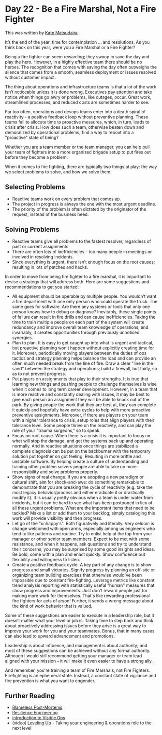 # Day 22 - Be a Fire Marshal, Not a Fire Fighter

This was written by [Kate Matsudaira](https://twitter.com/katemats).

It’s the end of the year, time for contemplation ... and resolutions.  As you
think back on this year, were you a Fire Marshal or a Fire Fighter?

Being a fire fighter can seem rewarding; they swoop in save the day and play
the hero.  However, in a highly effective team there should be no heroes.   The
recognition that comes with saving the day often outweighs the silence that
comes from a smooth, seamless deployment or issues resolved without customer
impact.

The thing about operations and infrastructure teams is that a lot of the work
isn’t noticeable unless it is done wrong.  Executives pay attention and take
notice when things go awry or problems, like outages, occur.  Great work,
streamlined processes, and reduced costs are sometimes harder to see.  

Far too often, operations and devops teams enter into a death spiral of
reactivity - a positive feedback loop without preventive planning.  These teams
fail to allocate time to proactive measures, which, in turn, leads to crisis
after crisis.  How does such a team, otherwise beaten down and demoralized by
operational problems, find a way to reboot into a "proactive" state of being?

Whether you are a team member or the team manager, you can help pull your team
of fighters into a more organized brigade setup to put fires out before they
become a problem. 

When it comes to fire fighting, there are typically two things at play: the way
we select problems to solve, and how we solve them.

## Selecting Problems

* Reactive teams work on every problem that comes up.
* The project in progress is always the one with the most urgent deadline.
* The priority of the problem is often dictated by the originator of the
  request, instead of the business need.

## Solving Problems

* Reactive teams give all problems to the fastest resolver, regardless of past
  or current assignments.
* There are often lots of inefficiencies – too many people in meetings or
  involved in resolving incidents. 
* Since everything is urgent, there isn’t enough focus on the root causes;
  resulting in lots of patches and hacks.

In order to move from being fire fighter to a fire marshal, it is important to
devise a strategy that will address both.  Here are some suggestions and
recommendations to get you started:

* All equipment should be operable by multiple people. You wouldn’t want a fire
  department with one only person who could operate the truck. The same goes
  for software.  Are there any systems or tools that only one person knows how to
  debug or diagnose?  Inevitably, these single points of failure can result
  in fire drills and can cause inefficiencies.  Taking the time to train
  multiple people on each part of the system will create redundancy and improve
  overall team knowledge of operations, and invariably, it creates
  opportunities through previously unnoticed synergies.
* Plan to plan.  It is easy to get caught up into what is urgent and tactical,
  but proactive planning won’t happen without explicitly creating time for it.
  Moreover, periodically moving players between the duties of ops tactics and
  strategy planning helps balance the load and can provide an often much needed
  break from the line of fire. Draw a clear "line in the sand" between the
  strategy and operations; build a firewall, but fairly, so as to not prevent
  progress.
* Put players on assignments that play to their strengths. It is true that
  learning new things and pushing people to challenge themselves is wise when it
  comes to long term career development.  However, in a team that is more
  reactive and constantly dealing with issues, it may be best to give each person
  an assignment they will be able to knock out of the park.  By giving people the
  work that they are best at, they can complete it quickly and hopefully have
  extra cycles to help with more proactive preventive assignments.  Moreover, if
  there are players on your team with a higher tolerance to crisis, setup roles
  that align players with their tolerance level. Some people thrive on the
  reactivity, and can play the role of your "trauma surgeons," so to speak.
* Focus on root cause.  When there is a crisis it is important to focus on what
  will stop the damage, and get the systems back up and operating normally.  And
  in reactive situations once things are stabilized a complete diagnosis can be
  put on the backburner with the temporary solution put together on gut feeling.
  Resulting in more brittle and unstable software.  By helping create a culture
  of understanding and training other problem solvers people are able to take on
  more responsibility and solve problems properly.
* Show signs of real change. If you are adopting a new paradigm or cultural
  shift, aim for shock-and-awe: do something remarkable to demonstrate that you
  are breaking the cycle of reactivity (e.g. take the most legacy
  behavior/process and either eradicate it or drastically modify it). It is
  usually pretty obvious when a team is under water from incidents, but it can be
  hard to see what has been postponed in lieu of all these urgent problems. What
  are the important items that need to be tackled? Make a list or add them to
  your backlog; simply cataloging this work will provide visibility and then
  progress.
* Let go of the "unhappy's". Both figuratively and literally.  Very seldom is
  change welcomed with open arms, especially among us engineers who tend to like
  patterns and routine. Try to enlist help at the top from your manager or other
  senior team members.  Expect to be met with some resistance, and when it
  happens, ask questions and try to understand their concerns; you may be surprised
  by some good insights and ideas.  Be bold; come with a plan and enact
  quickly. Show confidence but flexibility and willingness to listen.
* Create a positive feedback cycle.  A key part of any change is to show
  progress and small victories. Signify progress by planning an off-site or
  organizing team building exercises that otherwise would've been impossible due
  to constant fire-fighting.  Leverage metrics like constant trend analysis
  reporting with statistically useful "human" measures that show progress and
  improvements.  Just don't reward people just for making more work for
  themselves. That's like rewarding professional fire fighters for acts of arson!
  Further, it sends a wrong message about the kind of work behavior that is
  valued.

Some of these suggestions are easier to execute in a leadership role, but
it doesn’t matter what your level or job is. Taking time to step back and think
about proactively addressing issues before they arise is a great way to improve
your work for you and your teammates. Bonus, that in many cases can also lead
to upward advancement and promotions.

Leadership is about influence, and management is about authority; and most of
these suggestions can be achieved without any formal authority.  Although I
would still recommend getting your manager or team lead aligned with your
mission – it will make it even easier to have a strong ally.

And remember, you're training a team of Fire Marshals, not Fire Fighters.
Firefighting is an ephemeral state. Instead, a constant state of vigilance and
fire prevention is what you want to engender.

## Further Reading

* [Blameless Post-Mortems](http://codeascraft.etsy.com/2012/05/22/blameless-postmortems/)
* [Resilience Engineering](http://www.amazon.com/Resilience-Engineering-Concepts-Erik-Hollnagel/dp/0754649040)
* [Introduction to Visible Ops](http://www.computerworld.com/s/article/95618/An_Introduction_to_Visible_Ops)
* (video) [Leveling Up](http://www.youtube.com/watch?v=lgxEmiMJVq4) - Taking your engineering & operations role to the next level
